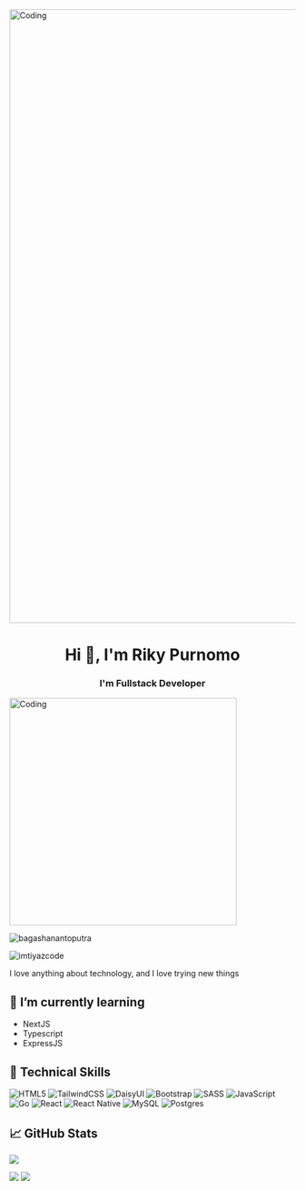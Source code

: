 <img aligh="center" alt="Coding" width="1080" src="https://previews.123rf.com/images/karpenkoilia/karpenkoilia1806/karpenkoilia180600011/102988806-vector-line-web-concept-for-programming-linear-web-banner-for-coding-.jpg" >

<h1 align="center">Hi 👋, I'm Riky Purnomo</h1>
<h3 align="center">I'm Fullstack Developer</h3>

<img aligh="right" alt="Coding" width="400" src="https://camo.githubusercontent.com/cae12fddd9d6982901d82580bdf321d81fb299141098ca1c2d4891870827bf17/68747470733a2f2f6d69726f2e6d656469756d2e636f6d2f6d61782f313336302f302a37513379765349765f7430696f4a2d5a2e676966" >
<p align="left"> <img src="https://komarev.com/ghpvc/?username=bagashanantoputra&label=Profile%20views&color=0e75b6&style=flat" alt="bagashanantoputra" /> </p>

<p align="left"> <img src="https://komarev.com/ghpvc/?username=Rikypurnomo&label=Profile%20views&color=0e75b6&style=flat" alt="imtiyazcode" /> </p>

I love anything about technology, and I love trying new things

## 🌱 I’m currently learning 
- NextJS
- Typescript
- ExpressJS

## 💼 Technical Skills

![HTML5](https://img.shields.io/badge/html5-%23E34F26.svg?style=for-the-badge&logo=html5&logoColor=white)
![TailwindCSS](https://img.shields.io/badge/tailwindcss-%2338B2AC.svg?style=for-the-badge&logo=tailwind-css&logoColor=white)
![DaisyUI](https://img.shields.io/badge/daisyui-5A0EF8?style=for-the-badge&logo=daisyui&logoColor=white)
![Bootstrap](https://img.shields.io/badge/bootstrap-%23563D7C.svg?style=for-the-badge&logo=bootstrap&logoColor=white)
![SASS](https://img.shields.io/badge/SASS-hotpink.svg?style=for-the-badge&logo=SASS&logoColor=white)
![JavaScript](https://img.shields.io/badge/javascript-%23323330.svg?style=for-the-badge&logo=javascript&logoColor=%23F7DF1E)
![Go](https://img.shields.io/badge/go-%2300ADD8.svg?style=for-the-badge&logo=go&logoColor=white)
![React](https://img.shields.io/badge/react-%2320232a.svg?style=for-the-badge&logo=react&logoColor=%2361DAFB)
![React Native](https://img.shields.io/badge/react_native-%2320232a.svg?style=for-the-badge&logo=react&logoColor=%2361DAFB)
![MySQL](https://img.shields.io/badge/mysql-%2300f.svg?style=for-the-badge&logo=mysql&logoColor=white)
![Postgres](https://img.shields.io/badge/postgres-%23316192.svg?style=for-the-badge&logo=postgresql&logoColor=white)

## 📈 GitHub Stats
![](http://github-profile-summary-cards.vercel.app/api/cards/profile-details?username=Rikypurnomo&theme=tokyonight)

![](http://github-profile-summary-cards.vercel.app/api/cards/repos-per-language?username=Rikypurnomo&theme=tokyonight) ![](http://github-profile-summary-cards.vercel.app/api/cards/most-commit-language?username=Rikypurnomo&theme=tokyonight)


<!--
**Rikypurnomo/Rikypurnomo** is a ✨ _special_ ✨ repository because its `README.md` (this file) appears on your GitHub profile.

Here are some ideas to get you started:

- 🔭 I’m currently working on ...
- 🌱 I’m currently learning ...
- 👯 I’m looking to collaborate on ...
- 🤔 I’m looking for help with ...
- 💬 Ask me about ...
- 📫 How to reach me: ...
- 😄 Pronouns: ...
- ⚡ Fun fact: ...
-->

